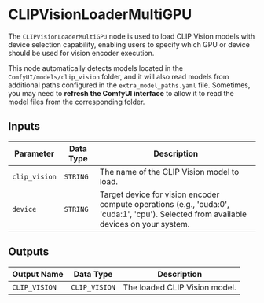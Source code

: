 # CLIPVisionLoaderMultiGPU

The `CLIPVisionLoaderMultiGPU` node is used to load CLIP Vision models with device selection capability, enabling users to specify which GPU or device should be used for vision encoder execution.

This node automatically detects models located in the `ComfyUI/models/clip_vision` folder, and it will also read models from additional paths configured in the `extra_model_paths.yaml` file. Sometimes, you may need to **refresh the ComfyUI interface** to allow it to read the model files from the corresponding folder.

## Inputs

| Parameter | Data Type | Description |
| --- | --- | --- |
| `clip_vision` | `STRING` | The name of the CLIP Vision model to load. |
| `device` | `STRING` | Target device for vision encoder compute operations (e.g., 'cuda:0', 'cuda:1', 'cpu'). Selected from available devices on your system. |

## Outputs

| Output Name | Data Type | Description |
| --- | --- | --- |
| `CLIP_VISION` | `CLIP_VISION` | The loaded CLIP Vision model. |
